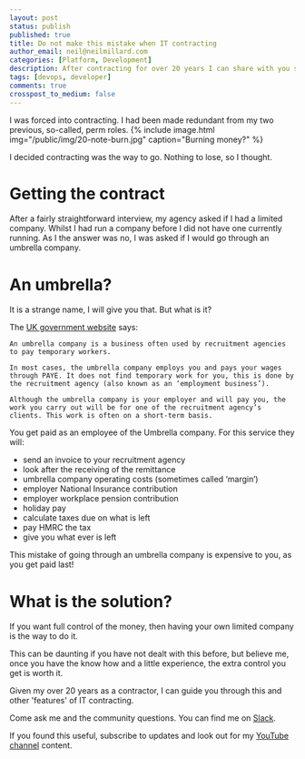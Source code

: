 ```yaml
---
layout: post
status: publish
published: true
title: Do not make this mistake when IT contracting
author_email: neil@neilmillard.com
categories: [Platform, Development]
description: After contracting for over 20 years I can share with you some of the mistakes and lessons learned.
tags: [devops, developer]
comments: true
crosspost_to_medium: false
---
```

I was forced into contracting. I had been made redundant from my two previous, so-called, perm roles.
{% include image.html
img="/public/img/20-note-burn.jpg"
caption="Burning money?" %}

I decided contracting was the way to go. Nothing to lose, so I thought.

Getting the contract
=============
After a fairly straightforward interview, my agency asked if I had a limited company. Whilst I had run a company before
I did not have one currently running. As I the answer was no, I was asked if I would go through an umbrella company.

An umbrella?
==========
It is a strange name, I will give you that. But what is it?

The [UK government website][umbrella_def] says:

```
An umbrella company is a business often used by recruitment agencies to pay temporary workers.

In most cases, the umbrella company employs you and pays your wages through PAYE. It does not find temporary work for you, this is done by the recruitment agency (also known as an ‘employment business’).

Although the umbrella company is your employer and will pay you, the work you carry out will be for one of the recruitment agency’s clients. This work is often on a short-term basis.
```

You get paid as an employee of the Umbrella company. For this service they will:
* send an invoice to your recruitment agency
* look after the receiving of the remittance
* umbrella company operating costs (sometimes called ‘margin’)
* employer National Insurance contribution
* employer workplace pension contribution
* holiday pay
* calculate taxes due on what is left
* pay HMRC the tax
* give you what ever is left

This mistake of going through an umbrella company is expensive to you, as you get paid last!

What is the solution?
==================
If you want full control of the money, then having your own limited company is the way to do it.

This can be daunting if you have not dealt with this before, but believe me, once you have the know how and a little
experience, the extra control you get is worth it.

Given my over 20 years as a contractor, I can guide you through this and other 'features' of IT contracting.

Come ask me and the community questions. You can find me on [Slack]({{site.data.slack.invite}}).


If you found this useful, subscribe to updates and look out for my [YouTube channel]({{site.data.youtube.channel}}) content.

[umbrella_def]: https://www.gov.uk/guidance/working-through-an-umbrella-company
